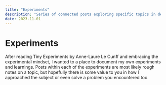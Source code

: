 ```yaml
---
title: "Experiments"
description: "Series of connected posts exploring specific topics in depth"
date: 2023-11-01
---
```


# Experiments

After reading Tiny Experiments by Anne-Laure Le Cunff and embracing the experimental mindset, I wanted to a place to document my own experiments and learnings.  Posts within each of the experiments are most likely rough notes on a topic, but hopefully there is some value to you in how I approached the subject or even solve a problem you encountered too.
